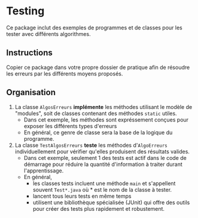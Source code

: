 # Testing

Ce package inclut des exemples de programmes et de classes pour les tester avec différents algorithmes.

## Instructions

Copier ce package dans votre propre dossier de pratique afin de résoudre les erreurs par les différents moyens proposés.

## Organisation

1. La classe `AlgosErreurs` **implémente** les méthodes utilisant le modèle de "modules", soit de classes contenant des méthodes `static` utiles.
    * Dans cet exemple, les méthodes sont expréssement conçues pour exposer les différents types d'erreurs
    * En général, ce genre de classe sera la base de la logique du programme.
2. La classe `TestAlgosErreurs` **teste** les méthodes d'`AlgoErreurs` individuellement pour vérifier qu'elles produisent des résultats valides.
    * Dans cet exemple, seulement 1 des tests est actif dans le code de démarrage pour réduire la quantité d'information à traiter durant l'apprentissage.
    * En général, 
        * les classes tests incluent une méthode `main` et s'appellent souvent `Test*.java` où * est le nom de la classe à tester.
        * lancent tous leurs tests en même temps
        * utilisent une bibliothèque spécialisée (JUnit) qui offre des outils pour créer des tests plus rapidement et robustement.

